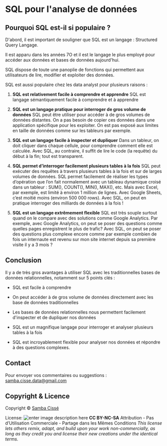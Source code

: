# SQL pour l'analyse de données


## Pourquoi SQL est-il si populaire ?

D'abord, il est important de souligner que SQL est un langage : Structured Query Langage.

Il est apparu dans les années 7O et il est le langage le plus employé  pour accéder aux données et bases de données aujourd'hui.

SQL dispose de toute une panoplie de fonctions qui permettent aux utilisateurs de lire, modifier et exploiter des données.

SQL est aussi populaire chez les data analyst pour plusieurs raisons :

 1. **SQL est relativement facile à comprendre et apprendre**
SQL est langage sémantiquement facile à comprendre et à apprendre

2. **SQL est un langage pratique pour interroger de gros volume de données**
SQL peut être utiliser pour accéder à de gros volumes de données distantes.
On a pas besoin de copier ces données dans une application spécifique pour les exploiter.
On est pas exposé aux limites en taille de données comme sur les tableurs par exemple.

3. **SQL est un langage facile à inspecter et dupliquer**
Dans un tableur, on doit cliquer dans chaque cellule, pour comprendre comment elle est calculée.
Avec SQL, au contraire, il suffit de lire le code (la requête) du début à la fin; tout est transparent.

4. **SQL permet d’interroger facilement plusieurs tables à la fois**
SQL peut exécuter des requêtes à travers plusieurs tables à la fois et sur de larges volumes de données.
SQL permet facilement de réaliser les types d’opération que l’on fait normalement avec un tableau dynamique croisé dans un tableur : SUM(), COUNT(), MIN(), MAX(), etc.
Mais avec Excel, par exemple, est limité à environ 1 million de lignes. Avec Google Sheets, c’est moitié moins (environ 500 000 rows).
Avec SQL, on peut en pratique interroger des milliards de données à la fois !

5. **SQL est un langage extrêmement flexible**
SQL est très souple surtout quand on le compare avec des solutions comme Google Analytics.
Par exemple, avec Google Analytics, on peut se poser des questions comme quelles pages enregistrent le plus de trafic?
Avec SQL, on peut se poser des questions plus complexe encore comme par exemple combien de fois un internaute est revenu sur mon site internet depuis sa première visite il y a 3 mois ?

## Conclusion

Il y a de très gros avantages à utiliser SQL avec les traditionnelles bases de données relationnelles, notamment sur 5 points clés :
-  SQL est facile à comprendre
    
-  On peut accéder à de gros volume de données directement avec les base de données traditionnelles
    
-  Les bases de données relationnelles nous permettent facilement d'inspecter et de dupliquer nos données
    
-  SQL est un magnifique langage pour interroger et analyser plusieurs tables à la fois
    
-  SQL est incroyablement flexible pour analyser nos données et répondre à des questions complexes. 

## Contact

Pour envoyer vos commentaires ou suggestions : samba.cisse.data@gmail.com

## Copyright & Licence

Copyright © [Samba Cissé](http://www.sambacisse.com)

License: 
![enter image description here](https://licensebuttons.net/l/by-nc-sa/3.0/88x31.png)
**CC BY-NC-SA**
Attribution - Pas d’Utilisation Commerciale - Partage dans les Mêmes Conditions
*This license lets others remix, adapt, and build upon your work non-commercially, as long as they credit you and license their new creations under the identical terms.*
<!--stackedit_data:
eyJoaXN0b3J5IjpbLTcxOTY4MDY2NCwtNzE5NjgwNjY0LDIwNj
EyMzY3NzZdfQ==
-->